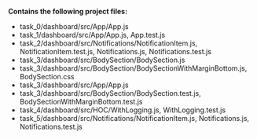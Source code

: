 __Contains the following project files:__  
* task_0/dashboard/src/App/App.js  
* task_1/dashboard/src/App/App.js, App.test.js  
* task_2/dashboard/src/Notifications/NotificationItem.js, NotificationItem.test.js, Notifications.js, Notifications.test.js  
* task_3/dashboard/src/BodySection/BodySection.js  
* task_3/dashboard/src/BodySection/BodySectionWithMarginBottom.js, BodySection.css  
* task_3/dashboard/src/App/App.js  
* task_3/dashboard/src/BodySection/BodySection.test.js, BodySectionWithMarginBottom.test.js  
* task_4/dashboard/src/HOC/WithLogging.js, WithLogging.test.js  
* task_5/dashboard/src/Notifications/NotificationItem.js, Notifications.js, Notifications.test.js